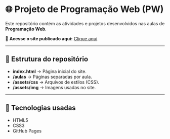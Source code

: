 # 🌐 Projeto de Programação Web (PW)

Este repositório contém as atividades e projetos desenvolvidos nas aulas de **Programação Web**.

🔗 **Acesse o site publicado aqui:** [Clique aqui](https://gabedev1.github.io/AULAS-PW/)

---

## 📂 Estrutura do repositório
- **index.html** → Página inicial do site.
- **/aulas** → Páginas separadas por aula.
- **/assets/css** → Arquivos de estilos (CSS).
- **/assets/img** → Imagens usadas no site.

---

## 🚀 Tecnologias usadas
- HTML5
- CSS3
- GitHub Pages